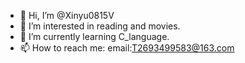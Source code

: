 - 👋 Hi, I’m @Xinyu0815V
- 👀 I’m interested in reading and movies.
- 🌱 I’m currently learning C_language.
- 📫 How to reach me: email:T2693499583@163.com

<!---
Xinyu0815V/Xinyu0815V is a ✨ special ✨ repository because its `README.md` (this file) appears on your GitHub profile.
You can click the Preview link to take a look at your changes.
--->
